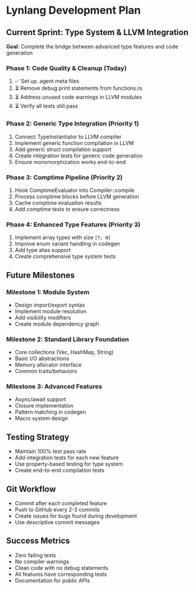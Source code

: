 # Lynlang Development Plan

## Current Sprint: Type System & LLVM Integration
**Goal**: Complete the bridge between advanced type features and code generation

### Phase 1: Code Quality & Cleanup (Today)
1. ✅ Set up .agent meta files
2. ⏳ Remove debug print statements from functions.rs
3. ⏳ Address unused code warnings in LLVM modules
4. ⏳ Verify all tests still pass

### Phase 2: Generic Type Integration (Priority 1)
1. Connect TypeInstantiator to LLVM compiler
2. Implement generic function compilation in LLVM
3. Add generic struct compilation support
4. Create integration tests for generic code generation
5. Ensure monomorphization works end-to-end

### Phase 3: Comptime Pipeline (Priority 2)
1. Hook ComptimeEvaluator into Compiler::compile
2. Process comptime blocks before LLVM generation
3. Cache comptime evaluation results
4. Add comptime tests to ensure correctness

### Phase 4: Enhanced Type Features (Priority 3)
1. Implement array types with size `[T; N]`
2. Improve enum variant handling in codegen
3. Add type alias support
4. Create comprehensive type system tests

## Future Milestones

### Milestone 1: Module System
- Design import/export syntax
- Implement module resolution
- Add visibility modifiers
- Create module dependency graph

### Milestone 2: Standard Library Foundation
- Core collections (Vec, HashMap, String)
- Basic I/O abstractions
- Memory allocator interface
- Common traits/behaviors

### Milestone 3: Advanced Features
- Async/await support
- Closure implementation
- Pattern matching in codegen
- Macro system design

## Testing Strategy
- Maintain 100% test pass rate
- Add integration tests for each new feature
- Use property-based testing for type system
- Create end-to-end compilation tests

## Git Workflow
- Commit after each completed feature
- Push to GitHub every 2-3 commits
- Create issues for bugs found during development
- Use descriptive commit messages

## Success Metrics
- Zero failing tests
- No compiler warnings
- Clean code with no debug statements
- All features have corresponding tests
- Documentation for public APIs